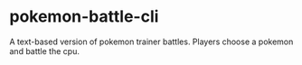 # pokemon-battle-cli
A text-based version of pokemon trainer battles. Players choose a pokemon and battle the cpu.